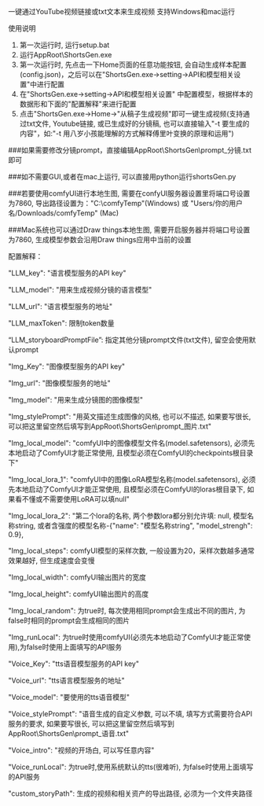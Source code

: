 一键通过YouTube视频链接或txt文本来生成视频
支持Windows和mac运行


使用说明
1. 第一次运行时, 运行setup.bat
2. 运行AppRoot\ShortsGen.exe
3. 第一次运行时, 先点击一下Home页面的任意功能按钮, 会自动生成样本配置(config.json)，之后可以在"ShortsGen.exe->setting->API和模型相关设置"中进行配置
4. 在"ShortsGen.exe->setting->API和模型相关设置" 中配置模型，根据样本的数据形和下面的"配置解释"来进行配置
5. 点击"ShortsGen.exe->Home->"从稿子生成视频"即可一键生成视频(支持通过txt文件, Youtube链接, 或已生成好的分镜稿, 也可以直接输入"-t 要生成的内容"，如:"-t 用八岁小孩能理解的方式解释傅里叶变换的原理和运用")


###如果需要修改分镜prompt，直接编辑AppRoot\ShortsGen\prompt_分镜.txt即可



###如不需要GUI,或者在mac上运行, 可以直接用python运行shortsGen.py


###若要使用comfyUI进行本地生图, 需要在confyUI服务器设置里将端口号设置为7860, 导出路径设置为："C:\comfyTemp"(Windows) 或 "Users/你的用户名/Downloads/comfyTemp" (Mac)

###Mac系统也可以通过Draw things本地生图, 需要开启服务器并将端口号设置为7860, 生成模型参数会沿用Draw things应用中当前的设置


配置解释：

"LLM_key": "语言模型服务的API key"

"LLM_model": "用来生成视频分镜的语言模型"

"LLM_url": "语言模型服务的地址"

"LLM_maxToken": 限制token数量

“LLM_storyboardPromptFile”: 指定其他分镜prompt文件(txt文件), 留空会使用默认prompt

"Img_Key": "图像模型服务的API key"

"Img_url": "图像模型服务的地址"

"Img_model": "用来生成分镜图的图像模型"

"Img_stylePrompt": "用英文描述生成图像的风格, 也可以不描述, 如果要写很长, 可以把这里留空然后填写到AppRoot\ShortsGen\prompt_图片.txt"

"Img_local_model": "comfyUI中的图像模型文件名(model.safetensors), 必须先本地启动了ComfyUI才能正常使用, 且模型必须在ComfyUI的checkpoints根目录下"

"Img_local_lora_1": "comfyUI中的图像LoRA模型名称(model.safetensors), 必须先本地启动了ComfyUI才能正常使用, 且模型必须在ComfyUI的loras根目录下, 如果看不懂或不需要使用LoRA可以填null"

"Img_local_lora_2": "第二个lora的名称, 两个参数lora都分别允许填: null, 模型名称string, 或者含强度的模型名称-{"name": "模型名称string", "model_strengh": 0.9},

"Img_local_steps": comfyUI模型的采样次数, 一般设置为20，采样次数越多通常效果越好, 但生成速度会变慢

"Img_local_width": comfyUI输出图片的宽度

"Img_local_height": comfyUI输出图片的高度

"Img_local_random": 为true时, 每次使用相同prompt会生成出不同的图片, 为false时相同的prompt会生成相同的图片

"Img_runLocal": 为true时使用comfyUI(必须先本地启动了ComfyUI才能正常使用),为false时使用上面填写的API服务

"Voice_Key": "tts语音模型服务的API key"

"Voice_url": "tts语言模型服务的地址"

"Voice_model": "要使用的tts语音模型"

"Voice_stylePrompt": "语音生成的自定义参数, 可以不填, 填写方式需要符合API服务的要求, 如果要写很长, 可以把这里留空然后填写到AppRoot\ShortsGen\prompt_语音.txt"

"Voice_intro": "视频的开场白, 可以写任意内容"

"Voice_runLocal": 为true时,使用系统默认的tts(很难听), 为false时使用上面填写的API服务

"custom_storyPath": 生成的视频和相关资产的导出路径, 必须为一个文件夹路径
